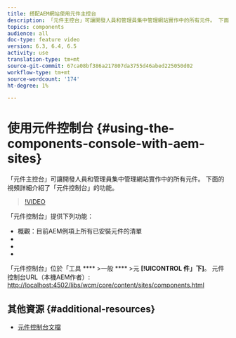 ```yaml
---
title: 搭配AEM網站使用元件主控台
description: 「元件主控台」可讓開發人員和管理員集中管理網站實作中的所有元件。 下面的視頻詳細介紹了「元件控制台」的功能。
topics: components
audience: all
doc-type: feature video
version: 6.3, 6.4, 6.5
activity: use
translation-type: tm+mt
source-git-commit: 67ca08bf386a217807da3755d46abed225050d02
workflow-type: tm+mt
source-wordcount: '174'
ht-degree: 1%

---
```



# 使用元件控制台 {#using-the-components-console-with-aem-sites}

「元件主控台」可讓開發人員和管理員集中管理網站實作中的所有元件。 下面的視頻詳細介紹了「元件控制台」的功能。

>[!VIDEO](https://video.tv.adobe.com/v/17417/?quality=9&learn=on)

「元件控制台」提供下列功能：

* 概觀：目前AEM例項上所有已安裝元件的清單
* [!UICONTROL 屬性]:顯示元資料，如元件的標題、組和說明
* [!UICONTROL 策略]:顯示給定元件和相關模板的任何現有策略
* [!UICONTROL 即時使用]:顯示包含元件的頁的清單

「元件控制台」位於「工具 **** >一般 **** >元 **[!UICONTROL 件」下]**。
元件控制台URL（本機AEM作者）: [http://localhost:4502/libs/wcm/core/content/sites/components.html](http://localhost:4502/libs/wcm/core/content/sites/components.html)

## 其他資源 {#additional-resources}

* [元件控制台文檔](https://helpx.adobe.com/experience-manager/6-5/sites/authoring/using/default-components-console.html)

